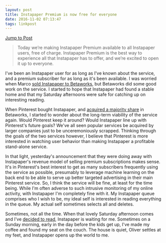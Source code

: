 ```yaml
---
layout: post
title: Instapaper Premium is now free for everyone
date: 2016-11-02 07:13:47
tags: linkpost
---
```


[Jump to Post][1]

>Today we’re making Instapaper Premium available to all Instapaper users, free of charge. Instapaper Premium is the best way to experience all that Instapaper has to offer, and we’re excited to open it up to everyone.


I've been an Instapaper user for as long as I've known about the service, and a premium subscriber for as long as it's been available. I was worried when Marco [sold Instapaper to Betaworks][2], but Betaworks did some good work on the service. I started to hope that Instapaper had found a stable home and that my Saturday afternoons were safe for catching up on interesting reading. 

When Pinterest bought Instapaper, and [acquired a majority share][3] in Betaworks, I started to wonder about the long-term viability of the service again. Would Pinterest keep it around? Would Instapaper line up with Pinterest's future goals? We've all seen popular services be acquired by larger companies just to be unceremoniously scrapped. Thinking through the goals of the two services however, I believe that Pinterest is more interested in watching user behavior than making Instapaper a profitable stand-alone service. 

In that light, yesterday's announcement that they were doing away with Instapaper's revenue model of selling premium subscriptions makes sense. It's in Pinterest's best interest to get as many subscribers frequently using the service as possible, presumably to leverage machine learning on the back end to be able to serve up better targeted advertising in their main Pinterest service. So, I think the service will be fine, at least for the time being. While I'm often adverse to such intrusive monitoring of my online activity, with Instapaper I'm completely fine with it. My Instapaper queue comprises who I wish to be, my ideal self is interested in reading everything in the queue. My actual self sometimes selects all and deletes. 

Sometimes, not all the time. When that lovely Saturday afternoon comes and I've [decided to read][4], Instapaper is waiting for me. Sometimes on a Sunday morning, early in the day before the kids get up, I've made my coffee and found my seat on the couch. The house is quiet, Oliver settles at my feet, and Instapaper opens up the world to me.


[1]: http://blog.instapaper.com/post/152600596211
[2]: https://marco.org/2013/04/25/instapaper-next-generation
[3]: https://www.wired.com/2016/08/pinterest-buys-instapaper/
[4]: http://www.43folders.com/2011/10/17/instapaper-4
